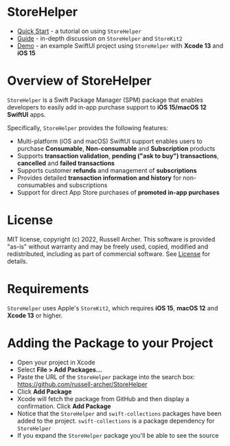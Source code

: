 # StoreHelper

- [Quick Start](https://github.com/russell-archer/StoreHelper/blob/main/Documentation/quickstart.md) - a tutorial on using `StoreHelper`
- [Guide](https://github.com/russell-archer/StoreHelper/blob/main/Documentation/guide.md) - in-depth discussion on `StoreHelper` and `StoreKit2`
- [Demo](https://github.com/russell-archer/StoreHelperDemo) - an example SwiftUI project using `StoreHelper` with **Xcode 13** and **iOS 15**

# Overview of StoreHelper

`StoreHelper` is a Swift Package Manager (SPM) package that enables developers to easily add in-app purchase support to **iOS 15/macOS 12 SwiftUI** apps.

Specifically, `StoreHelper` provides the following features:

- Multi-platform (iOS and macOS) SwiftUI support enables users to purchase **Consumable**, **Non-consumable** and **Subscription** products
- Supports **transaction validation**, **pending ("ask to buy") transactions**, **cancelled** and **failed transactions**
- Supports customer **refunds** and management of **subscriptions**
- Provides detailed **transaction information and history** for non-consumables and subscriptions
- Support for direct App Store purchases of **promoted in-app purchases**

# License

MIT license, copyright (c) 2022, Russell Archer. This software is provided "as-is" without warranty and may be freely used, copied, modified and redistributed, including as part of commercial software. 
See [License](https://github.com/russell-archer/StoreHelper/blob/main/LICENSE.md) for details.

# Requirements

`StoreHelper` uses Apple's `StoreKit2`, which requires **iOS 15**, **macOS 12** and **Xcode 13** or higher.

# Adding the Package to your Project

- Open your project in Xcode
- Select **File > Add Packages...**
- Paste the URL of the `StoreHelper` package into the search box: https://github.com/russell-archer/StoreHelper
- Click **Add Package**
- Xcode will fetch the package from GitHub and then display a confirmation. Click **Add Package**
- Notice that the `StoreHelper` and `swift-collections` packages have been added to the project. `swift-collections` is a package dependency for `StoreHelper`
- If you expand the `StoreHelper` package you'll be able to see the source
